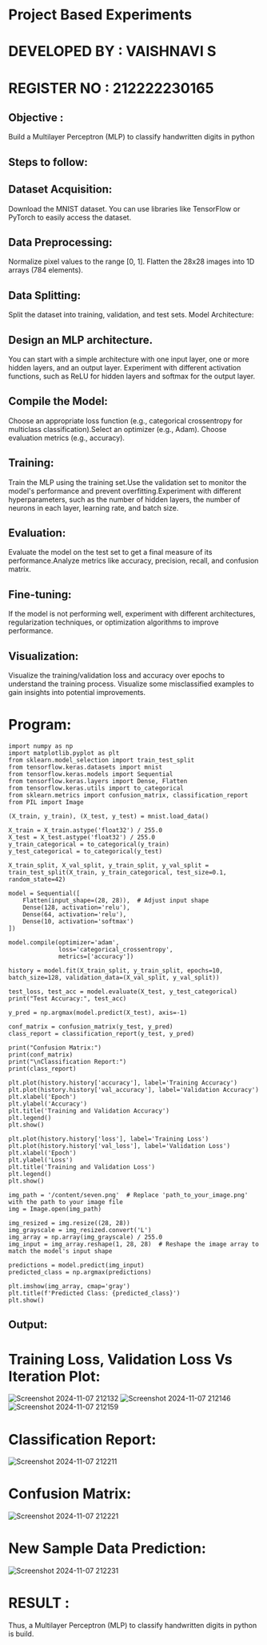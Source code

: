 # Project Based Experiments
# DEVELOPED BY : VAISHNAVI S
# REGISTER NO : 212222230165
## Objective :
 Build a Multilayer Perceptron (MLP) to classify handwritten digits in python
## Steps to follow:
## Dataset Acquisition:
Download the MNIST dataset. You can use libraries like TensorFlow or PyTorch to easily access the dataset.
## Data Preprocessing:
Normalize pixel values to the range [0, 1].
Flatten the 28x28 images into 1D arrays (784 elements).
## Data Splitting:

Split the dataset into training, validation, and test sets.
Model Architecture:
## Design an MLP architecture. 
You can start with a simple architecture with one input layer, one or more hidden layers, and an output layer.
Experiment with different activation functions, such as ReLU for hidden layers and softmax for the output layer.
## Compile the Model:
Choose an appropriate loss function (e.g., categorical crossentropy for multiclass classification).Select an optimizer (e.g., Adam).
Choose evaluation metrics (e.g., accuracy).
## Training:
Train the MLP using the training set.Use the validation set to monitor the model's performance and prevent overfitting.Experiment with different hyperparameters, such as the number of hidden layers, the number of neurons in each layer, learning rate, and batch size.
## Evaluation:

Evaluate the model on the test set to get a final measure of its performance.Analyze metrics like accuracy, precision, recall, and confusion matrix.
## Fine-tuning:
If the model is not performing well, experiment with different architectures, regularization techniques, or optimization algorithms to improve performance.
## Visualization:
Visualize the training/validation loss and accuracy over epochs to understand the training process. Visualize some misclassified examples to gain insights into potential improvements.

# Program:
```
import numpy as np
import matplotlib.pyplot as plt
from sklearn.model_selection import train_test_split
from tensorflow.keras.datasets import mnist
from tensorflow.keras.models import Sequential
from tensorflow.keras.layers import Dense, Flatten
from tensorflow.keras.utils import to_categorical
from sklearn.metrics import confusion_matrix, classification_report
from PIL import Image

(X_train, y_train), (X_test, y_test) = mnist.load_data()

X_train = X_train.astype('float32') / 255.0
X_test = X_test.astype('float32') / 255.0
y_train_categorical = to_categorical(y_train)
y_test_categorical = to_categorical(y_test)

X_train_split, X_val_split, y_train_split, y_val_split = train_test_split(X_train, y_train_categorical, test_size=0.1, random_state=42)

model = Sequential([
    Flatten(input_shape=(28, 28)),  # Adjust input shape
    Dense(128, activation='relu'),
    Dense(64, activation='relu'),
    Dense(10, activation='softmax')
])

model.compile(optimizer='adam',
              loss='categorical_crossentropy',
              metrics=['accuracy'])

history = model.fit(X_train_split, y_train_split, epochs=10, batch_size=128, validation_data=(X_val_split, y_val_split))

test_loss, test_acc = model.evaluate(X_test, y_test_categorical)
print("Test Accuracy:", test_acc)

y_pred = np.argmax(model.predict(X_test), axis=-1)

conf_matrix = confusion_matrix(y_test, y_pred)
class_report = classification_report(y_test, y_pred)

print("Confusion Matrix:")
print(conf_matrix)
print("\nClassification Report:")
print(class_report)

plt.plot(history.history['accuracy'], label='Training Accuracy')
plt.plot(history.history['val_accuracy'], label='Validation Accuracy')
plt.xlabel('Epoch')
plt.ylabel('Accuracy')
plt.title('Training and Validation Accuracy')
plt.legend()
plt.show()

plt.plot(history.history['loss'], label='Training Loss')
plt.plot(history.history['val_loss'], label='Validation Loss')
plt.xlabel('Epoch')
plt.ylabel('Loss')
plt.title('Training and Validation Loss')
plt.legend()
plt.show()

img_path = '/content/seven.png'  # Replace 'path_to_your_image.png' with the path to your image file
img = Image.open(img_path)

img_resized = img.resize((28, 28))
img_grayscale = img_resized.convert('L')
img_array = np.array(img_grayscale) / 255.0
img_input = img_array.reshape(1, 28, 28)  # Reshape the image array to match the model's input shape

predictions = model.predict(img_input)
predicted_class = np.argmax(predictions)

plt.imshow(img_array, cmap='gray')
plt.title(f'Predicted Class: {predicted_class}')
plt.show()
```

## Output:
# Training Loss, Validation Loss Vs Iteration Plot:
![Screenshot 2024-11-07 212132](https://github.com/user-attachments/assets/24e30718-7b49-4093-8b07-09cd2e8f7093)
![Screenshot 2024-11-07 212146](https://github.com/user-attachments/assets/fe236ea9-b8c9-4d39-a28e-66f69386d6bc)
![Screenshot 2024-11-07 212159](https://github.com/user-attachments/assets/ce27e64f-88b5-41ee-9147-a8af3a8c9e11)


# Classification Report:
![Screenshot 2024-11-07 212211](https://github.com/user-attachments/assets/6336ae96-02fa-4667-94ca-760109fae5f4)

# Confusion Matrix:
![Screenshot 2024-11-07 212221](https://github.com/user-attachments/assets/cf0086b2-77ba-4d0f-beed-f849f37f9e69)

# New Sample Data Prediction:
![Screenshot 2024-11-07 212231](https://github.com/user-attachments/assets/812ea281-77b1-4110-99c1-5ad861d2b4f9)


# RESULT :
Thus, a Multilayer Perceptron (MLP) to classify handwritten digits in python is build.
